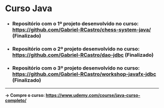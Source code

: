 # Curso Java

- ### Repositório com o 1º projeto desenvolvido no curso: https://github.com/Gabriel-RCastro/chess-system-java/ (Finalizado)

- ### Repositório com o 2º projeto desenvolvido no curso: https://github.com/Gabriel-RCastro/dao-jdbc (Finalizado)

- ### Repositório com o 3º projeto desenvolvido no curso: https://github.com/Gabriel-RCastro/workshop-javafx-jdbc (Finalizado)

---
**-> Compre o curso: https://www.udemy.com/course/java-curso-completo/**